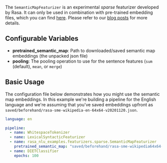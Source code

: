 The `SemanticMapFeaturizer` is an experimental *sparse* featurizer developed by Rasa.
It can only be used in combination with pre-trained embedding files, which you can
find [here](). Please refer to our [blog posts]() for more details.

## Configurable Variables

- **pretrained_semantic_map**: Path to downloaded/saved semantic map embeddings (the unpacked json file)
- **pooling**: The pooling operation to use for the sentence features (`sum` (default), `mean`, or `merge`)

## Basic Usage

The configuration file below demonstrates how you might use the semantic map embeddings. In this example
we're building a pipeline for the English language and we're assuming that you've saved embeddings upfront
as `saved/beforehand/rasa-sme-wikipedia-en-64x64-v20201120.json`.

```yaml
language: en

pipeline:
  - name: WhitespaceTokenizer
  - name: LexicalSyntacticFeaturizer
  - name: rasa_nlu_examples.featurizers.sparse.SemanticMapFeaturizer
    pretrained_semantic_map: "saved/beforehand/rasa-sme-wikipedia64x64-en-v20201120.json"
  - name: DIETClassifier
    epochs: 100
```
